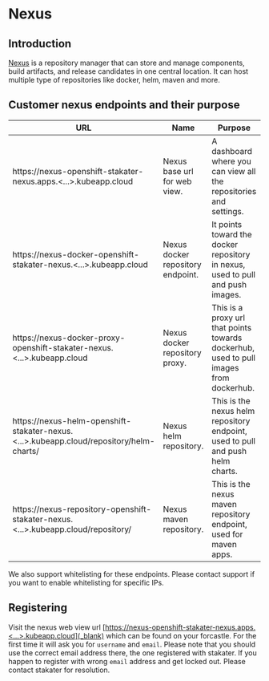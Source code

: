 # Nexus

## Introduction

[Nexus](https://www.sonatype.com/products/repository-pro) is a repository manager that can store and manage components, build artifacts, and release candidates in one central location. It can host multiple type of repositories like docker, helm, maven and more.

## Customer nexus endpoints and their purpose

| URL | Name | Purpose |
|---|---|---|
| <span>https:</span>//nexus-openshift-stakater-nexus.apps.<...>.kubeapp.cloud | Nexus base url for web view. | A dashboard where you can view all the repositories and settings. |
| <span>https:</span>//nexus-docker-openshift-stakater-nexus.<...>.kubeapp.cloud | Nexus docker repository endpoint. | It points toward the docker repository in nexus, used to pull and push images. |
| <span>https:</span>//nexus-docker-proxy-openshift-stakater-nexus.<...>.kubeapp.cloud | Nexus docker repository proxy. | This is a proxy url that points towards dockerhub, used to pull images from dockerhub. |
| <span>https</span>://nexus-helm-openshift-stakater-nexus.<...>.kubeapp.cloud/repository/helm-charts/ | Nexus helm repository. | This is the nexus helm repository endpoint, used to pull and push helm charts. |
| <span>https</span>://nexus-repository-openshift-stakater-nexus.<...>.kubeapp.cloud/repository/ | Nexus maven repository. | This is the nexus maven repository endpoint, used for maven apps. |


We also support whitelisting for these endpoints. Please contact support if you want to enable whitelisting for specific IPs.

## Registering

Visit the nexus web view url [https://nexus-openshift-stakater-nexus.apps.<...>.kubeapp.cloud](_blank) which can be found on your forcastle. For the first time it will ask you for `username` and `email`. Please note that you should use the correct email address there, the one registered with stakater. If you happen to register with wrong `email` address and get locked out. Please contact stakater for resolution.
